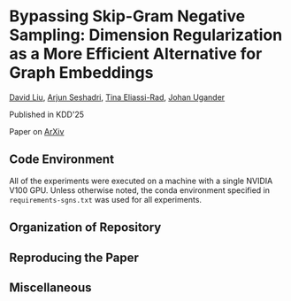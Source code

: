 # Bypassing Skip-Gram Negative Sampling: Dimension Regularization as a More Efficient Alternative for Graph Embeddings

[David Liu](https://dliu18.github.io/), [Arjun Seshadri](https://arjunsesh.github.io/), [Tina Eliassi-Rad](https://eliassi.org/), [Johan Ugander](https://stanford.edu/~jugander/)

Published in KDD'25

Paper on [ArXiv](https://arxiv.org/abs/2405.00172)


## Code Environment
All of the experiments were executed on a machine with a single NVIDIA V100 GPU. Unless otherwise noted, the conda environment specified in `requirements-sgns.txt` was used for all experiments.

## Organization of Repository

## Reproducing the Paper

## Miscellaneous
